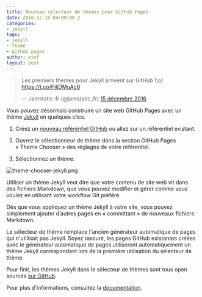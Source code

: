 ```yaml
---
title: Nouveau sélecteur de thèmes pour Github Pages
date: 2016-12-16 04:09:00 Z
categories:
- jekyll
tags:
- jekyll
- theme
- github pages
author: xtof
layout: post
---
```


<blockquote class="twitter-tweet" data-lang="fr"><p lang="fr" dir="ltr">Les premiers thèmes pour Jekyll arrivent sur GitHub \\o/ <a href="https://t.co/FiljDMuAc6">https://t.co/FiljDMuAc6</a></p>— Jamstatic-fr (@jamstatic_fr) <a href="https://twitter.com/jamstatic_fr/status/809514418656710658">15 décembre 2016</a></blockquote>
<script async src="//platform.twitter.com/widgets.js" charset="utf-8"></script>

Vous pouvez désormais construire un site web GitHub Pages avec un thème [Jekyll](https://jekyllrb.com) en quelques clics.

1. Créez un [nouveau référentiel GitHub](https://github.com/new) ou allez sur un référentiel existant.

2. Ouvrez le sélectionneur de thème dans la section GitHub Pages « Theme Chooser »  des réglages de votre référentiel.

3. Sélectionnez un thème.

![theme-chooser-jekyll.png](/uploads/theme-chooser-jekyll.png)

Utiliser un thème Jekyll veut dire que votre contenu de site web vit dans des fichiers Markdown, que vous pouvez modifier et gérer comme vous voulez en utilisant votre workflow Git préféré.

Dès que vous appliquez un thème Jekyll à votre site, vous pouvez simplement ajouter d’autres pages en « committant » de nouveaux fichiers Markdown.

Le sélecteur de thème remplace l'ancien générateur automatique de pages qui n'utilisait pas Jekyll. Soyez rassuré, les pages GitHub existantes créées avec le générateur automatique de pages utiliseront automatiquement un thème Jekyll correspondant lors de la première utilisation du sélecteur de thème.

Pour finir, les thèmes Jekyll dans le sélecteur de thèmes sont tous open sourcés [sur GitHub](https://github.com/pages-themes).

Pour plus d'informations, consultez la [documentation](https://help.github.com/articles/creating-a-github-pages-site-with-the-jekyll-theme-chooser/).